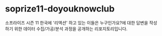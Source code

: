 # soprize11-doyouknowclub
소프라이즈 시즌 11 한국에 '리액션' 하고 있는 이들은 누구인가요?에 대한 답변을 작성하기 위한 데이터 수집/가공/분석 과정을 공개하는 리포지토리입니다.
